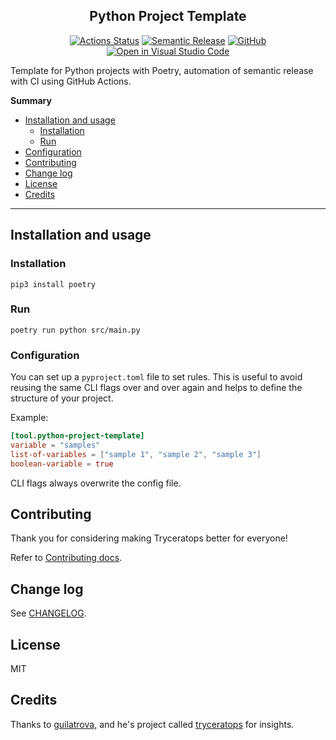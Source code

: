 <h2 align="center">Python Project Template</h2>

<p align="center">
  <a href="https://github.com/joaogcs/python-project-template/actions"><img alt="Actions Status" src="https://github.com/joaogcs/python-project-template/workflows/CI/badge.svg"></a>
  <a href="https://github.com/relekang/python-semantic-release"><img alt="Semantic Release" src="https://img.shields.io/badge/%20%20%F0%9F%93%A6%F0%9F%9A%80-semantic--release-e10079.svg"></a>
  <a href="https://github.com/joaogcs/python-project-template/blob/master/LICENSE"><img alt="GitHub" src="https://img.shields.io/github/license/joaogcs/python-project-template"/></a>
  <a href="https://open.vscode.dev/joaogcs/python-project-template"><img alt="Open in Visual Studio Code" src="https://open.vscode.dev/badges/open-in-vscode.svg"/></a>
</p>

Template for Python projects with Poetry, automation of semantic release with CI using GitHub Actions.

**Summary**

- [Installation and usage](#installation-and-usage)
  - [Installation](#installation)
  - [Run](#run)
- [Configuration](#configuration)
- [Contributing](#contributing)
- [Change log](#change-log)
- [License](#license)
- [Credits](#credits)

---

## Installation and usage

### Installation

```
pip3 install poetry
```

### Run

```
poetry run python src/main.py
```

### Configuration

You can set up a `pyproject.toml` file to set rules. This is useful to avoid reusing the same CLI flags over and over
again and helps to define the structure of your project.

Example:

```toml
[tool.python-project-template]
variable = "samples"
list-of-variables = ["sample 1", "sample 2", "sample 3"]
boolean-variable = true
```

CLI flags always overwrite the config file.

## Contributing

Thank you for considering making Tryceratops better for everyone!

Refer to [Contributing docs](docs/CONTRIBUTING.md).

## Change log

See [CHANGELOG](CHANGELOG.md).

## License

MIT

## Credits

Thanks to [guilatrova,](https://github.com/guilatrova) and he's project
called [tryceratops](https://github.com/guilatrova/tryceratops) for insights.
